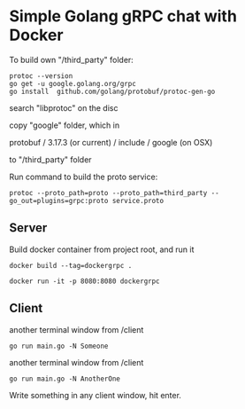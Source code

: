 # Simple Golang gRPC chat with Docker


To build own "/third_party" folder:
```
protoc --version
go get -u google.golang.org/grpc
go install  github.com/golang/protobuf/protoc-gen-go
```
search "libprotoc" on the disc 

copy "google" folder, which in

protobuf / 3.17.3 (or current) / include / google (on OSX) 

to "/third_party" folder

Run command to build the proto service:
```
protoc --proto_path=proto --proto_path=third_party --go_out=plugins=grpc:proto service.proto
```


## Server
Build docker container from project root, and run it

```
docker build --tag=dockergrpc .

docker run -it -p 8080:8080 dockergrpc
```

## Client
another terminal window from /client
```
go run main.go -N Someone
```

another terminal window from /client

```
go run main.go -N AnotherOne
```

Write something in any client window, hit enter. 

 
